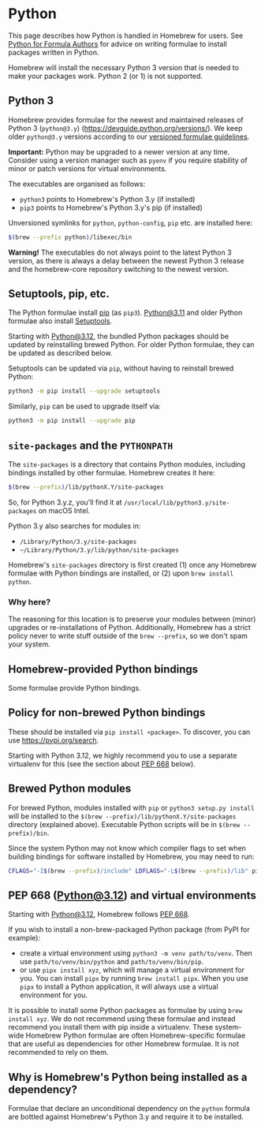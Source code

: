 # Python

This page describes how Python is handled in Homebrew for users. See [Python for Formula Authors](Python-for-Formula-Authors.md) for advice on writing formulae to install packages written in Python.

Homebrew will install the necessary Python 3 version that is needed to make your packages work. Python 2 (or 1) is not supported.

## Python 3

Homebrew provides formulae for the newest and maintained releases of Python 3 (`python@3.y`) (<https://devguide.python.org/versions/>).
We keep older `python@3.y` versions according to our [versioned formulae guidelines](https://docs.brew.sh/Versions).

**Important:** Python may be upgraded to a newer version at any time. Consider using a version
manager such as `pyenv` if you require stability of minor or patch versions for virtual environments.

The executables are organised as follows:

* `python3` points to Homebrew's Python 3.y (if installed)
* `pip3` points to Homebrew's Python 3.y's pip (if installed)

Unversioned symlinks for `python`, `python-config`, `pip` etc. are installed here:

```sh
$(brew --prefix python)/libexec/bin
```

**Warning!** The executables do not always point to the latest Python 3 version, as there is always a delay between the newest Python 3 release and the homebrew-core repository switching to the newest version.

## Setuptools, pip, etc.

The Python formulae install [pip](https://pip.pypa.io/) (as `pip3`). Python@3.11 and older Python formulae also install [Setuptools](https://pypi.org/project/setuptools/).

Starting with Python@3.12, the bundled Python packages should be updated by reinstalling brewed Python. For older Python formulae, they can be updated as described below.

Setuptools can be updated via `pip`, without having to reinstall brewed Python:

```sh
python3 -m pip install --upgrade setuptools
```

Similarly, `pip` can be used to upgrade itself via:

```sh
python3 -m pip install --upgrade pip
```

## `site-packages` and the `PYTHONPATH`

The `site-packages` is a directory that contains Python modules, including bindings installed by other formulae. Homebrew creates it here:

```sh
$(brew --prefix)/lib/pythonX.Y/site-packages
```

So, for Python 3.y.z, you'll find it at `/usr/local/lib/python3.y/site-packages` on macOS Intel.

Python 3.y also searches for modules in:

* `/Library/Python/3.y/site-packages`
* `~/Library/Python/3.y/lib/python/site-packages`

Homebrew's `site-packages` directory is first created (1) once any Homebrew formulae with Python bindings are installed, or (2) upon `brew install python`.

### Why here?

The reasoning for this location is to preserve your modules between (minor) upgrades or re-installations of Python. Additionally, Homebrew has a strict policy never to write stuff outside of the `brew --prefix`, so we don't spam your system.

## Homebrew-provided Python bindings

Some formulae provide Python bindings.

## Policy for non-brewed Python bindings

These should be installed via `pip install <package>`. To discover, you can use <https://pypi.org/search>.

Starting with Python 3.12, we highly recommend you to use a separate virtualenv for this (see the section about [PEP 668](https://peps.python.org/pep-0668/#marking-an-interpreter-as-using-an-external-package-manager) below).

## Brewed Python modules

For brewed Python, modules installed with `pip` or `python3 setup.py install` will be installed to the `$(brew --prefix)/lib/pythonX.Y/site-packages` directory (explained above). Executable Python scripts will be in `$(brew --prefix)/bin`.

Since the system Python may not know which compiler flags to set when building bindings for software installed by Homebrew, you may need to run:

```sh
CFLAGS="-I$(brew --prefix)/include" LDFLAGS="-L$(brew --prefix)/lib" pip install <package>
```

## PEP 668 (Python@3.12) and virtual environments

Starting with Python@3.12, Homebrew follows [PEP 668](https://peps.python.org/pep-0668/#marking-an-interpreter-as-using-an-external-package-manager).

If you wish to install a non-brew-packaged Python package (from PyPI for example):

* create a virtual environment using `python3 -m venv path/to/venv`. Then use `path/to/venv/bin/python` and `path/to/venv/bin/pip`.
* or use `pipx install xyz`, which will manage a virtual environment for you.
  You can install `pipx` by running `brew install pipx`.
  When you use `pipx` to install a Python application, it will always use a virtual environment for you.

It is possible to install some Python packages as formulae by using `brew install xyz`. We do not recommend using these formulae and instead recommend you install them with pip inside a virtualenv. These system-wide Homebrew Python formulae are often Homebrew-specific formulae that are useful as dependencies for other Homebrew formulae. It is not recommended to rely on them.

## Why is Homebrew's Python being installed as a dependency?

Formulae that declare an unconditional dependency on the `python` formula are bottled against Homebrew's Python 3.y and require it to be installed.
